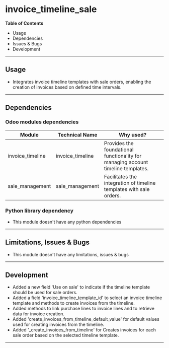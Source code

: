 # invoice_timeline_sale

**Table of Contents**

* Usage
* Dependencies
* Issues & Bugs
* Development

---

## Usage

* Integrates invoice timeline templates with sale orders, enabling the creation of invoices based on defined time intervals.

---

## Dependencies

### Odoo modules dependencies

| Module             | Technical Name     | Why used?                                                                                        |
|--------------------|--------------------|--------------------------------------------------------------------------------------------------|
| invoice_timeline   | invoice_timeline   | Provides the foundational functionality for managing account timeline templates.
| sale_management    | sale_management    | Facilitates the integration of timeline templates with sale orders.
                                     

### Python library dependency

* This module doesn't have any python dependencies

---

## Limitations, Issues & Bugs

* This module doesn't have any limitations, issues & bugs

---

## Development

* Added a new field 'Use on sale' to indicate if the timeline template should be used for sale orders.
* Added a field 'invoice_timeline_template_id' to select an invoice timeline template and methods to create invoices from the timeline.
* Added methods to link purchase lines to invoice lines and to retrieve data for invoice creation.
* Added 'create_invoices_from_timeline_default_value' for default values used for creating invoices from the timeline.
* Added '_create_invoices_from_timeline' for Creates invoices for each sale order based on the selected timeline template.
---
 